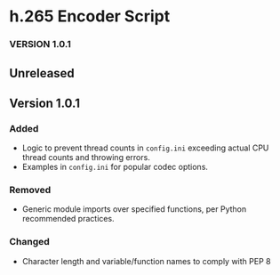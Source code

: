 # h.265 Encoder Script
### VERSION 1.0.1


## Unreleased


## Version 1.0.1
 ### Added
  - Logic to prevent thread counts in `config.ini` exceeding actual CPU thread counts and throwing errors.
  - Examples in `config.ini` for popular codec options.

 ### Removed
  - Generic module imports over specified functions, per Python recommended practices.

 ### Changed
  - Character length and variable/function names to comply with PEP 8